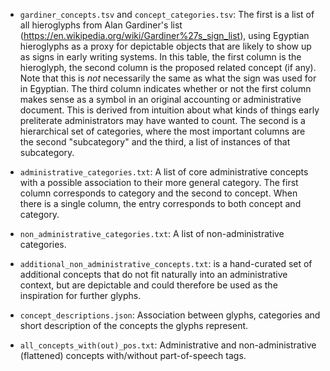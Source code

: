 *  `gardiner_concepts.tsv` and `concept_categories.tsv`: The first is a list of
all hieroglyphs from Alan Gardiner's list
(https://en.wikipedia.org/wiki/Gardiner%27s_sign_list), using Egyptian
hieroglyphs as a proxy for depictable objects that are likely to show up as
signs in early writing systems. In this table, the first column is the
hieroglyph, the second column is the proposed related concept (if any). Note
that this is *not* necessarily the same as what the sign was used for in
Egyptian. The third column indicates whether or not the first column makes sense
as a symbol in an original accounting or administrative document. This is
derived from intuition about what kinds of things early preliterate
administrators may have wanted to count.  The second is a hierarchical set of
categories, where the most important columns are the second "subcategory" and
the third, a list of instances of that subcategory.

* `administrative_categories.txt`: A list of core administrative concepts with a
  possible association to their more general category. The first column
  corresponds to category and the second to concept.  When there is a single
  column, the entry corresponds to both concept and category.

* `non_administrative_categories.txt`: A list of non-administrative categories.

*  `additional_non_administrative_concepts.txt`: is a hand-curated set of
    additional concepts that do not fit naturally into an administrative
    context, but are depictable and could therefore be used as the inspiration
    for further glyphs.

*  `concept_descriptions.json`: Association between glyphs, categories and short
   description of the concepts the glyphs represent.

*  `all_concepts_with(out)_pos.txt`: Administrative and non-administrative
   (flattened) concepts with/without part-of-speech tags.

